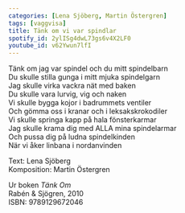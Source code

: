 ```yaml
---
categories: [Lena Sjöberg, Martin Östergren]
tags: [vaggvisa]
title: Tänk om vi var spindlar
spotify_id: 2ylISg4dwL73gs6v4X2LF0
youtube_id: v62Ywun7lfI
---
```


Tänk om jag var spindel och du mitt spindelbarn  
Du skulle stilla gunga i mitt mjuka spindelgarn  
Jag skulle virka vackra nät med baken  
Du skulle vara lurvig, vig och naken  
Vi skulle bygga kojor i badrummets ventiler  
Och gömma oss i kranar och i leksakskrokodiler  
Vi skulle springa kapp på hala fönsterkarmar  
Jag skulle krama dig med ALLA mina spindelarmar  
Och pussa dig på ludna spindelkinden  
När vi åker linbana i nordanvinden


Text: Lena Sjöberg  
Komposition: Martin Östergren

Ur boken *Tänk Om*  
Rabén & Sjögren, 2010  
ISBN: 9789129672046
